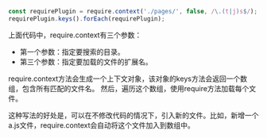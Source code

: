 ```js
const requirePlugin = require.context('./pages/', false, /\.(t|j)s$/);
requirePlugin.keys().forEach(requirePlugin);
```
上面代码中，require.context有三个参数：
- 第一个参数：指定要搜索的目录。
- 第三个参数：指定要加载的文件的扩展名。

require.context方法会生成一个上下文对象，该对象的keys方法会返回一个数组，包含所有匹配的文件名。
然后，遍历这个数组，使用require方法加载每个文件。

这种写法的好处是，可以在不修改代码的情况下，引入新的文件。比如，新增一个a.js文件，require.context会自动将这个文件加入到数组中。